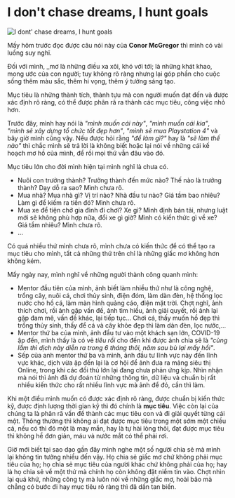 # I don't chase dreams, I hunt goals

![I dont' chase dreams, I hunt goals](https://user-images.githubusercontent.com/4539428/80296473-dfa97600-87a5-11ea-93d1-66ff89e0fd27.jpg)

Mấy hôm trước đọc được câu nói này của **Conor McGregor** thì mình có vài luồng suy nghĩ.

Đối với mình, _mơ là những điều xa xôi, khó với tới; là những khát khao, mong ước của con người; tuy không rõ ràng nhưng lại góp phần cho cuộc sống thêm màu sắc, thêm hi vọng, thêm ý tưởng sáng tạo.

Mục tiêu là những thành tích, thành tựu mà con người muốn đạt đến và được xác định rõ ràng, có thể được phân rã ra thành các mục tiêu, công việc nhỏ hơn.

Trước đây, mình hay nói là _"mình muốn cái này"_, _"mình muốn cái kia"_, _"mình sẽ xây dựng tổ chức tốt đẹp hơn"_, _"mình sẽ mua Playstation 4"_ và bây giờ mình cũng vậy. Nếu được hỏi rằng _"để làm gì?"_ hay là _"sẽ làm thế nào"_ thì chắc mình sẽ trả lời là không biết hoặc lại nói về những cái kế hoạch mơ hồ của mình, để rồi mọi thứ vẫn đâu vào đó.

Mục tiêu lớn cho đời mình hiện tại mình nghĩ là chưa có.

- Nuôi con trưởng thành? Trưởng thành đến mức nào? Thế nào là trưởng thành? Dạy dỗ ra sao? Mình chưa rõ.
- Mua nhà? Mua nhà gì? Vị trí nào? Nhà đầu tư nào? Giá tầm bao nhiêu? Làm gì để kiếm ra tiền đó? Mình chưa rõ.
- Mua xe để tiện chở gia đình đi chơi? Xe gì? Mình định bán tải, nhưng luật mới sẽ không phù hợp nữa, đổi xe gì giờ? Mình có kiến thức gì về xe? Giá tầm nhiêu? Mình chưa rõ.
- ...

Có quá nhiều thứ mình chưa rõ, mình chưa có kiến thức để có thể tạo ra mục tiêu cho mình, tất cả những thứ trên chỉ là những giấc mơ không hơn không kém.

Mấy ngày nay, mình nghĩ về những người thành công quanh mình:

- Mentor đầu tiên của mình, ảnh biết làm nhiều thứ như là công nghệ, trồng cây, nuôi cá, chơi thủy sinh, điện đóm, làm dàn đèn, hệ thống lọc nước cho hồ cá, làm màn hình quảng cáo, điện mặt trời. Chợt nghĩ, ảnh thích chơi, rồi ảnh gặp vấn đề, ảnh tìm hiểu, ảnh giải quyết, rồi ảnh lại gặp đam mê, vấn đề khác, lại tiếp tục... Chơi cá, thấy muốn hồ đẹp thì trồng thủy sinh, thấy để cá và cây khỏe đẹp thì làm dàn đèn, lọc nước,...
- Mentor thứ ba của mình, ảnh đầu tư vào một khách sạn lớn, COVID-19 ập đến, mình thấy là có vẻ _tiêu rồi_ cho đến khi được ảnh chia sẽ là _"cùng lắm thì dịch này diễn ra trong 6 tháng thôi, năm sau bù lại mấy hồi"_.
- Sếp của anh mentor thứ ba và mình, ảnh đầu tư lĩnh vực này đến lĩnh vực khác, dịch vừa ập đến lại là cơ hội để ảnh đưa ra mảng siêu thị Online, trong khi các đối thủ lớn lại đang chưa phản ứng kịp. Nhìn nhận mà nói thì ảnh đã dự đoán từ những thông tin, dữ liệu và chuẩn bị rất nhiều kiến thức cho rất nhiều lĩnh vực mà ảnh để đó, cần thì làm.

Khi một điều mình muốn có được xác định rõ ràng, được chuẩn bị kiến thức kỹ, được định lượng thời gian kỹ thì đó chính là **mục tiêu**. Việc còn lại của chúng ta là phân rã vấn đề thành các mục tiêu con và đi giải quyết từng cái một. Thông thường thì không ai đạt được mục tiêu trong một sớm một chiều cả, nếu có thì đó một là may mắn, hay là tự hài lòng thôi, đạt được mục tiêu thì không hề đơn giản, máu và nước mắt có thể phải rơi.

Giờ mới biết tại sao dạo gần đây mình nghe một số người chia sẻ mà mình lại không tin tưởng nhiều đến vậy. Họ chia sẻ giấc mơ chứ không phải mục tiêu của họ; họ chia sẻ mục tiêu của người khác chứ không phải của họ; hay là họ chia sẻ về một thứ mà chính họ còn không đặt niềm tin vào. Chợt nhìn lại quá khứ, những công ty mà luôn nói về những giấc mơ, hoài bão mà chẳng có bước đi hay mục tiêu rõ ràng thì đã dần tan biến.

